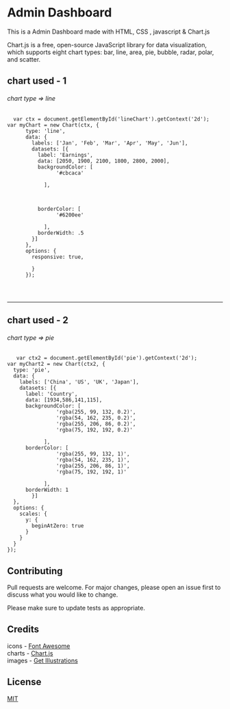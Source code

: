 # Admin Dashboard

This is a Admin Dashboard made with HTML, CSS , javascript & Chart.js

Chart.js is a free, open-source JavaScript library for data visualization, which supports eight chart types: bar, line, area, pie, bubble, radar, polar, and scatter.


## chart used - 1 

###### chart type => line
```
  var ctx = document.getElementById('lineChart').getContext('2d');
var myChart = new Chart(ctx, {
      type: 'line',
      data: {
        labels: ['Jan', 'Feb', 'Mar', 'Apr', 'May', 'Jun'],
        datasets: [{
          label: 'Earnings',
          data: [2050, 1900, 2100, 1800, 2800, 2000],
          backgroundColor: [
                '#cbcaca'

            ],
            
        
        
          borderColor: [
                '#6200ee'

            ],
          borderWidth: .5
        }]
      },
      options: {
        responsive: true,
    
        }
      });
      
      
      
```

---

## chart used - 2

###### chart type => pie

```
   var ctx2 = document.getElementById('pie').getContext('2d');
var myChart2 = new Chart(ctx2, {
  type: 'pie',
  data: {
    labels: ['China', 'US', 'UK', 'Japan'],
    datasets: [{
      label: 'Country',
      data: [1934,586,141,115],
      backgroundColor: [
                'rgba(255, 99, 132, 0.2)',
                'rgba(54, 162, 235, 0.2)',
                'rgba(255, 206, 86, 0.2)',
                'rgba(75, 192, 192, 0.2)'
               
            ],
      borderColor: [
                'rgba(255, 99, 132, 1)',
                'rgba(54, 162, 235, 1)',
                'rgba(255, 206, 86, 1)',
                'rgba(75, 192, 192, 1)'
  
            ],
      borderWidth: 1
        }]
  },
  options: {
    scales: {
      y: {
        beginAtZero: true
      }
    }
  }
});

```



## Contributing

Pull requests are welcome. For major changes, please open an issue first
to discuss what you would like to change.

Please make sure to update tests as appropriate.

## Credits

icons - [Font Awesome](https://fontawesome.com/)  
charts - [Chart.js](https://www.chartjs.org/)  
images - [Get Illustrations](https://www.getillustrations.com/
)



## License

[MIT](https://github.com/denex-a-poulose/admin-dashboard/blob/main/README.md)
